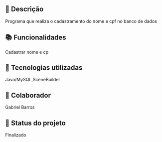 ## :memo: Descrição
Programa que realiza o cadastramento do nome e cpf no banco de dados

## :books: Funcionalidades
Cadastrar nome e cp

## :wrench: Tecnologias utilizadas
Java/MySQL,SceneBuilder

## :handshake: Colaborador
Gabriel Barros

## :dart: Status do projeto
Finalizado
